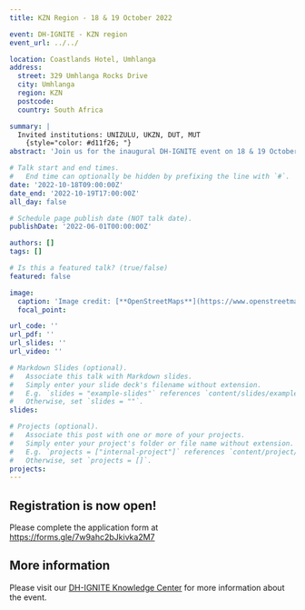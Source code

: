 ```yaml
---
title: KZN Region - 18 & 19 October 2022

event: DH-IGNITE - KZN region
event_url: ../../

location: Coastlands Hotel, Umhlanga
address:
  street: 329 Umhlanga Rocks Drive
  city: Umhlanga
  region: KZN
  postcode: 
  country: South Africa

summary: |
  Invited institutions: UNIZULU, UKZN, DUT, MUT
    {style="color: #d11f26; "} 
abstract: 'Join us for the inaugural DH-IGNITE event on 18 & 19 October 2022 in KwaZulu Natal!'

# Talk start and end times.
#   End time can optionally be hidden by prefixing the line with `#`.
date: '2022-10-18T09:00:00Z'
date_end: '2022-10-19T17:00:00Z'
all_day: false

# Schedule page publish date (NOT talk date).
publishDate: '2022-06-01T00:00:00Z'

authors: []
tags: []

# Is this a featured talk? (true/false)
featured: false

image:
  caption: 'Image credit: [**OpenStreetMaps**](https://www.openstreetmap.org/#map=9/-29.3031/31.0254)'
  focal_point: 

url_code: ''
url_pdf: ''
url_slides: ''
url_video: ''

# Markdown Slides (optional).
#   Associate this talk with Markdown slides.
#   Simply enter your slide deck's filename without extension.
#   E.g. `slides = "example-slides"` references `content/slides/example-slides.md`.
#   Otherwise, set `slides = ""`.
slides:

# Projects (optional).
#   Associate this post with one or more of your projects.
#   Simply enter your project's folder or file name without extension.
#   E.g. `projects = ["internal-project"]` references `content/project/deep-learning/index.md`.
#   Otherwise, set `projects = []`.
projects:
---
```


## Registration is now open!

Please complete the application form at <https://forms.gle/7w9ahc2bJkivka2M7>

## More information

Please visit our [DH-IGNITE Knowledge Center](../../docs/kzn) for more information about the event.